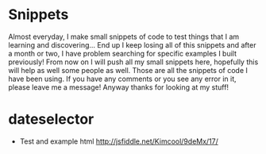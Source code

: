 Snippets
========

Almost everyday, I make small snippets of code to test things that I am learning and discovering... End up I keep losing all of this snippets and after a month or two, I have problem searching for specific examples I built previously! From now on I will push all my small snippets here, hopefully this will help as well some people as well.
Those are all the snippets of code I have been using.
If you have any comments or you see any error in it, please leave me a message! 
Anyway thanks for looking at my stuff!

dateselector
===========
- Test and example html http://jsfiddle.net/Kimcool/9deMx/17/
